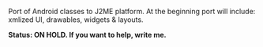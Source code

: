 Port of Android classes to J2ME platform.
At the beginning port will include: xmlized UI, drawables, widgets & layouts.

**Status: ON HOLD. If you want to help, write me.**